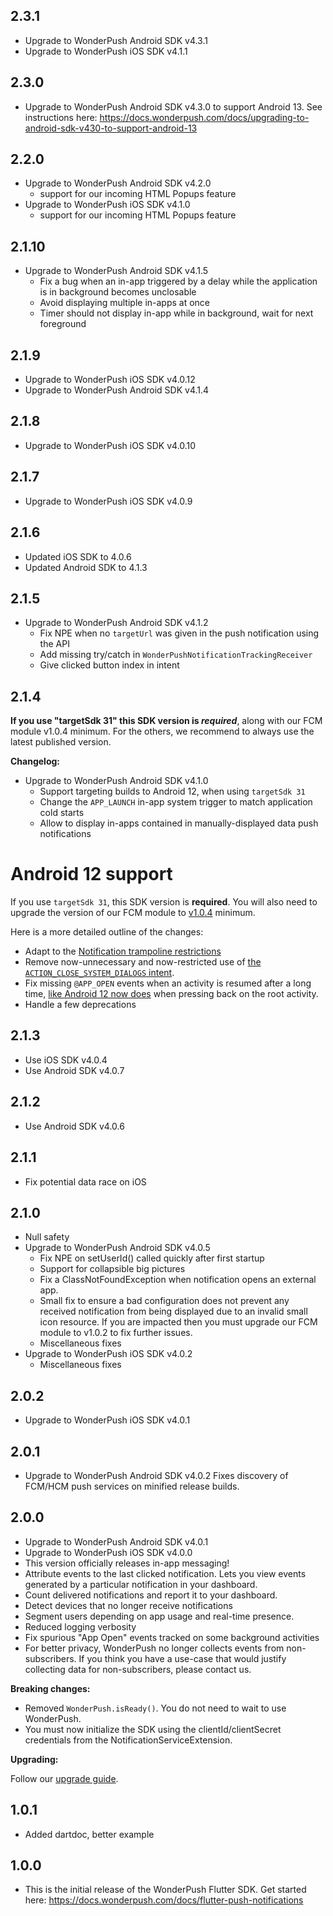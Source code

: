 ## 2.3.1
* Upgrade to WonderPush Android SDK v4.3.1
* Upgrade to WonderPush iOS SDK v4.1.1

## 2.3.0
* Upgrade to WonderPush Android SDK v4.3.0 to support Android 13. See instructions here: https://docs.wonderpush.com/docs/upgrading-to-android-sdk-v430-to-support-android-13

## 2.2.0

* Upgrade to WonderPush Android SDK v4.2.0
  * support for our incoming HTML Popups feature
* Upgrade to WonderPush iOS SDK v4.1.0
  * support for our incoming HTML Popups feature

## 2.1.10

* Upgrade to WonderPush Android SDK v4.1.5
  * Fix a bug when an in-app triggered by a delay while the application is in background becomes unclosable
  * Avoid displaying multiple in-apps at once
  * Timer should not display in-app while in background, wait for next foreground

## 2.1.9

* Upgrade to WonderPush iOS SDK v4.0.12
* Upgrade to WonderPush Android SDK v4.1.4

## 2.1.8

* Upgrade to WonderPush iOS SDK v4.0.10

## 2.1.7

* Upgrade to WonderPush iOS SDK v4.0.9

## 2.1.6
* Updated iOS SDK to 4.0.6
* Updated Android SDK to 4.1.3

## 2.1.5

* Upgrade to WonderPush Android SDK v4.1.2
  * Fix NPE when no `targetUrl` was given in the push notification using the API
  * Add missing try/catch in `WonderPushNotificationTrackingReceiver`
  * Give clicked button index in intent

## 2.1.4

**If you use "targetSdk 31" this SDK version is _required_**, along with our FCM module v1.0.4 minimum.
For the others, we recommend to always use the latest published version.

**Changelog:**

* Upgrade to WonderPush Android SDK v4.1.0
  * Support targeting builds to Android 12, when using `targetSdk 31`
  * Change the `APP_LAUNCH` in-app system trigger to match application cold starts
  * Allow to display in-apps contained in manually-displayed data push notifications

# Android 12 support

If you use `targetSdk 31`, this SDK version is **required**.
You will also need to upgrade the version of our FCM module to [v1.0.4](https://github.com/wonderpush/wonderpush-flutter-sdk/releases/tag/fcm-v1.0.4) minimum.

Here is a more detailed outline of the changes:
  * Adapt to the [Notification trampoline restrictions](https://developer.android.com/about/versions/12/behavior-changes-12#notification-trampolines)
  * Remove now-unnecessary and now-restricted use of [the `ACTION_CLOSE_SYSTEM_DIALOGS` intent](https://developer.android.com/about/versions/12/behavior-changes-all#close-system-dialogs).
  * Fix missing `@APP_OPEN` events when an activity is resumed after a long time, [like Android 12 now does](https://developer.android.com/about/versions/12/behavior-changes-all#back-press) when pressing back on the root activity.
  * Handle a few deprecations

## 2.1.3
* Use iOS SDK v4.0.4
* Use Android SDK v4.0.7

## 2.1.2
* Use Android SDK v4.0.6

## 2.1.1
* Fix potential data race on iOS

## 2.1.0

* Null safety
* Upgrade to WonderPush Android SDK v4.0.5
  * Fix NPE on setUserId() called quickly after first startup
  * Support for collapsible big pictures
  * Fix a ClassNotFoundException when notification opens an external app.
  * Small fix to ensure a bad configuration does not prevent any received notification from being displayed due to an invalid small icon resource. If you are impacted then you must upgrade our FCM module to v1.0.2 to fix further issues.
  * Miscellaneous fixes
* Upgrade to WonderPush iOS SDK v4.0.2
  * Miscellaneous fixes

## 2.0.2

* Upgrade to WonderPush iOS SDK v4.0.1

## 2.0.1

* Upgrade to WonderPush Android SDK v4.0.2
  Fixes discovery of FCM/HCM push services on minified release builds.

## 2.0.0

* Upgrade to WonderPush Android SDK v4.0.1
* Upgrade to WonderPush iOS SDK v4.0.0
* This version officially releases in-app messaging!
* Attribute events to the last clicked notification. Lets you view events generated by a particular notification in your dashboard.
* Count delivered notifications and report it to your dashboard.
* Detect devices that no longer receive notifications
* Segment users depending on app usage and real-time presence.
* Reduced logging verbosity
* Fix spurious "App Open" events tracked on some background activities
* For better privacy, WonderPush no longer collects events from non-subscribers. If you think you have a use-case that would justify collecting data for non-subscribers, please contact us.

**Breaking changes:**

* Removed `WonderPush.isReady()`. You do not need to wait to use WonderPush.
* You must now initialize the SDK using the clientId/clientSecret credentials from the NotificationServiceExtension.

**Upgrading:**

Follow our [upgrade guide](https://docs.wonderpush.com/docs/upgrading-to-flutter-sdk-v2).

## 1.0.1

* Added dartdoc, better example

## 1.0.0

* This is the initial release of the WonderPush Flutter SDK. Get started here: https://docs.wonderpush.com/docs/flutter-push-notifications
